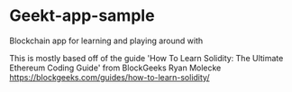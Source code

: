 # Geekt-app-sample
Blockchain app for learning and playing around with

This is mostly based off of the guide 'How To Learn Solidity: The Ultimate Ethereum Coding Guide' from BlockGeeks Ryan Molecke
https://blockgeeks.com/guides/how-to-learn-solidity/
